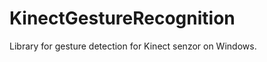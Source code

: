 KinectGestureRecognition
========================

Library for gesture detection for Kinect senzor on Windows.